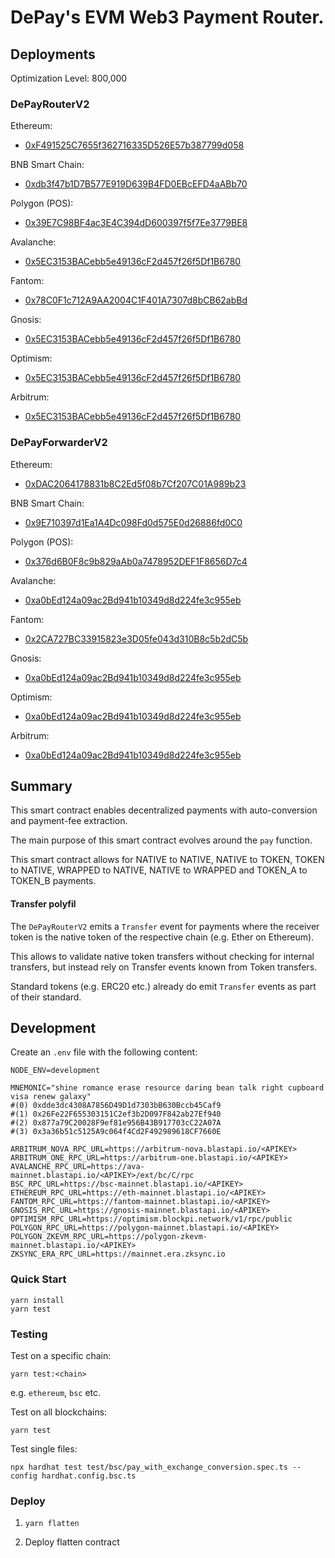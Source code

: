 # DePay's EVM Web3 Payment Router.

## Deployments

Optimization Level: 800,000

### DePayRouterV2

Ethereum:
- [0xF491525C7655f362716335D526E57b387799d058](https://etherscan.io/address/0xF491525C7655f362716335D526E57b387799d058)

BNB Smart Chain:
- [0xdb3f47b1D7B577E919D639B4FD0EBcEFD4aABb70](https://bscscan.com/address/0xdb3f47b1D7B577E919D639B4FD0EBcEFD4aABb70)

Polygon (POS):
- [0x39E7C98BF4ac3E4C394dD600397f5f7Ee3779BE8](https://polygonscan.com/address/0x39E7C98BF4ac3E4C394dD600397f5f7Ee3779BE8)

Avalanche:
- [0x5EC3153BACebb5e49136cF2d457f26f5Df1B6780](https://snowtrace.io/address/0x5EC3153BACebb5e49136cF2d457f26f5Df1B6780)

Fantom:
- [0x78C0F1c712A9AA2004C1F401A7307d8bCB62abBd](https://ftmscan.com/address/0x78C0F1c712A9AA2004C1F401A7307d8bCB62abBd)

Gnosis:
- [0x5EC3153BACebb5e49136cF2d457f26f5Df1B6780](https://gnosisscan.io/address/0x5EC3153BACebb5e49136cF2d457f26f5Df1B6780)

Optimism:
- [0x5EC3153BACebb5e49136cF2d457f26f5Df1B6780](https://optimistic.etherscan.io/address/0x5EC3153BACebb5e49136cF2d457f26f5Df1B6780)

Arbitrum:
- [0x5EC3153BACebb5e49136cF2d457f26f5Df1B6780](https://arbiscan.io/address/0x5EC3153BACebb5e49136cF2d457f26f5Df1B6780)

### DePayForwarderV2

Ethereum:
- [0xDAC2064178831b8C2Ed5f08b7Cf207C01A989b23](https://etherscan.io/address/0xDAC2064178831b8C2Ed5f08b7Cf207C01A989b23)

BNB Smart Chain:
- [0x9E710397d1Ea1A4Dc098Fd0d575E0d26886fd0C0](https://bscscan.com/address/0x9E710397d1Ea1A4Dc098Fd0d575E0d26886fd0C0)

Polygon (POS):
- [0x376d6B0F8c9b829aAb0a7478952DEF1F8656D7c4](https://polygonscan.com/address/0x376d6B0F8c9b829aAb0a7478952DEF1F8656D7c4)

Avalanche:
- [0xa0bEd124a09ac2Bd941b10349d8d224fe3c955eb](https://snowtrace.io/address/0xa0bEd124a09ac2Bd941b10349d8d224fe3c955eb)

Fantom:
- [0x2CA727BC33915823e3D05fe043d310B8c5b2dC5b](https://ftmscan.com/address/0x2CA727BC33915823e3D05fe043d310B8c5b2dC5b)

Gnosis:
- [0xa0bEd124a09ac2Bd941b10349d8d224fe3c955eb](https://gnosisscan.io/address/0xa0bEd124a09ac2Bd941b10349d8d224fe3c955eb)

Optimism: 
- [0xa0bEd124a09ac2Bd941b10349d8d224fe3c955eb](https://optimistic.etherscan.io/address/0xa0bEd124a09ac2Bd941b10349d8d224fe3c955eb)

Arbitrum:
- [0xa0bEd124a09ac2Bd941b10349d8d224fe3c955eb](https://arbiscan.io/address/0xa0bEd124a09ac2Bd941b10349d8d224fe3c955eb)

## Summary

This smart contract enables decentralized payments with auto-conversion and payment-fee extraction.

The main purpose of this smart contract evolves around the `pay` function.

This smart contract allows for NATIVE to NATIVE, NATIVE to TOKEN, TOKEN to NATIVE, WRAPPED to NATIVE, NATIVE to WRAPPED and TOKEN_A to TOKEN_B payments.

#### Transfer polyfil

The `DePayRouterV2` emits a `Transfer` event for payments where the receiver token is the native token of the respective chain (e.g. Ether on Ethereum).

This allows to validate native token transfers without checking for internal transfers, but instead rely on Transfer events known from Token transfers.

Standard tokens (e.g. ERC20 etc.) already do emit `Transfer` events as part of their standard.

## Development

Create an `.env` file with the following content:
```
NODE_ENV=development

MNEMONIC="shine romance erase resource daring bean talk right cupboard visa renew galaxy"
#(0) 0xdde3dc4308A7856D49D1d7303bB630Bccb45Caf9
#(1) 0x26Fe22F655303151C2ef3b2D097F842ab27Ef940
#(2) 0x877a79C20028F9ef81e956B43B917703cC22A07A
#(3) 0x3a36b51c5125A9c064f4Cd2F492989618CF7660E

ARBITRUM_NOVA_RPC_URL=https://arbitrum-nova.blastapi.io/<APIKEY>
ARBITRUM_ONE_RPC_URL=https://arbitrum-one.blastapi.io/<APIKEY>
AVALANCHE_RPC_URL=https://ava-mainnet.blastapi.io/<APIKEY>/ext/bc/C/rpc
BSC_RPC_URL=https://bsc-mainnet.blastapi.io/<APIKEY>
ETHEREUM_RPC_URL=https://eth-mainnet.blastapi.io/<APIKEY>
FANTOM_RPC_URL=https://fantom-mainnet.blastapi.io/<APIKEY>
GNOSIS_RPC_URL=https://gnosis-mainnet.blastapi.io/<APIKEY>
OPTIMISM_RPC_URL=https://optimism.blockpi.network/v1/rpc/public
POLYGON_RPC_URL=https://polygon-mainnet.blastapi.io/<APIKEY>
POLYGON_ZKEVM_RPC_URL=https://polygon-zkevm-mainnet.blastapi.io/<APIKEY>
ZKSYNC_ERA_RPC_URL=https://mainnet.era.zksync.io
```

### Quick Start

```
yarn install
yarn test
```

### Testing

Test on a specific chain:
```
yarn test:<chain>
```

e.g. `ethereum`, `bsc` etc.

Test on all blockchains:

```
yarn test
```

Test single files:

```
npx hardhat test test/bsc/pay_with_exchange_conversion.spec.ts --config hardhat.config.bsc.ts
```

### Deploy

1. `yarn flatten`

2. Deploy flatten contract

